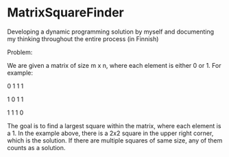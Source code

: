 # MatrixSquareFinder
Developing a dynamic programming solution by myself and documenting my thinking throughout the entire process (in Finnish)

Problem:

We are given a matrix of size m x n, where each element is either 0 or 1. For example:

0   1   1   1

1   0   1   1

1   1   1   0

The goal is to find a largest square within the matrix, where each element is a 1. In the example above, there is a 2x2 square in the upper right corner, which is the solution. If there are multiple squares of same size, any of them counts as a solution.
